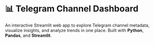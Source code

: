 # 📊 Telegram Channel Dashboard

An interactive Streamlit web app to explore Telegram channel metadata, visualize insights, and analyze trends in one place. Built with **Python**, **Pandas**, and **Streamlit**.
